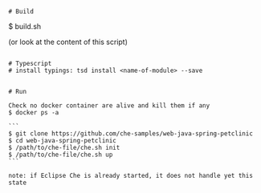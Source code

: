 ```
# Build
```
$ build.sh

(or look at the content of this script)
````

# Typescript
# install typings: tsd install <name-of-module> --save


# Run

Check no docker container are alive and kill them if any
$ docker ps -a

```
$ git clone https://github.com/che-samples/web-java-spring-petclinic
$ cd web-java-spring-petclinic
$ /path/to/che-file/che.sh init
$ /path/to/che-file/che.sh up
```

note: if Eclipse Che is already started, it does not handle yet this state


